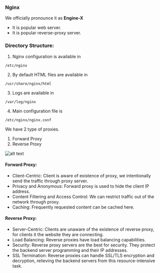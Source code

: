 ### Nginx
We officially pronounce it as **Engine-X**

* It is popular web server.
* It is popular reverse-proxy server.

### Directory Structure:
1. Nginx configuration is available in
```
/etc/nginx
```
2. By default HTML files are available in
```
/usr/share/nginx/html
```
3. Logs are available in
```
/var/log/nginx
```
4. Main configuration file is
```
/etc/nginx/nginx.conf
```

We have 2 type of proxies.
1. Forward Proxy
2. Reverse Proxy

![alt text](proxy.jpg)

#### Forward Proxy:
* Client-Centric: Client is aware of existence of proxy, we intentionally send the traffic through proxy server.
* Privacy and Anonymous: Forward proxy is used to hide the client IP address.
* Content Filtering and Access Control: We can restrict traffic out of the network through proxy.
* Caching: Frequently requested content can be cached here.

#### Reverse Proxy:
* Server-Centric: Clients are unaware of the existence of reverse proxy, for clients it the website they are connecting.
* Load Balancing: Reverse proxies have load balancing capabilities.
* Security: Reverse proxy servers are the best for security. They protect the backend server programming and their IP addresses.
* SSL Termination: Reverse proxies can handle SSL/TLS encryption and decryption, relieving the backend servers from this resource-intensive task.
